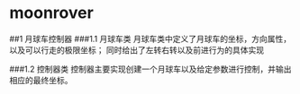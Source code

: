 # moonrover
##1 月球车控制器
###1.1 月球车类
月球车类中定义了月球车的坐标，方向属性，以及可以行走的极限坐标； 同时给出了左转右转以及前进行为的具体实现

###1.2 控制器类
控制器主要实现创建一个月球车以及给定参数进行控制，并输出相应的最终坐标。
